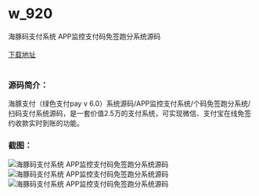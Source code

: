 # w_920
海豚码支付系统 APP监控支付码免签跑分系统源码
<br/></br>
[下载地址](https://www.uuid2.com/920.html "下载地址")
<br/></br>
<h3>源码简介：</h3>
<p>海豚支付（绿色支付pay  v 6.0）系统源码/APP监控支付系统/个码免签跑分系统/扫码支付系统源码，是一套价值2.5万的支付系统，可实现微信、支付宝在线免签约收款实时到账的功能。<p>
<h3>截图：</h3>
<img src="https://www.uuid2.com/wp-content/uploads/img/202105/9b7a309168.jpg" alt="海豚码支付系统 APP监控支付码免签跑分系统源码"><img src="https://www.uuid2.com/wp-content/uploads/img/202105/a529f00524.jpg" alt="海豚码支付系统 APP监控支付码免签跑分系统源码"><img src="https://www.uuid2.com/wp-content/uploads/img/202105/1ccdd27900.jpg" alt="海豚码支付系统 APP监控支付码免签跑分系统源码">
